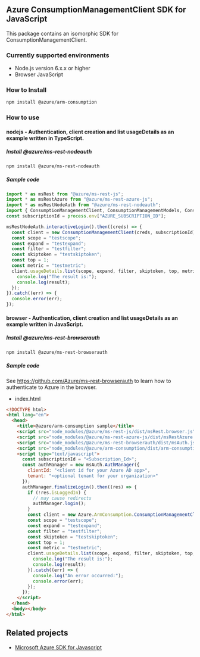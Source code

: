 ## Azure ConsumptionManagementClient SDK for JavaScript

This package contains an isomorphic SDK for ConsumptionManagementClient.

### Currently supported environments

- Node.js version 6.x.x or higher
- Browser JavaScript

### How to Install

```bash
npm install @azure/arm-consumption
```

### How to use

#### nodejs - Authentication, client creation and list usageDetails as an example written in TypeScript.

##### Install @azure/ms-rest-nodeauth

```bash
npm install @azure/ms-rest-nodeauth
```

##### Sample code

```typescript
import * as msRest from "@azure/ms-rest-js";
import * as msRestAzure from "@azure/ms-rest-azure-js";
import * as msRestNodeAuth from "@azure/ms-rest-nodeauth";
import { ConsumptionManagementClient, ConsumptionManagementModels, ConsumptionManagementMappers } from "@azure/arm-consumption";
const subscriptionId = process.env["AZURE_SUBSCRIPTION_ID"];

msRestNodeAuth.interactiveLogin().then((creds) => {
  const client = new ConsumptionManagementClient(creds, subscriptionId);
  const scope = "testscope";
  const expand = "testexpand";
  const filter = "testfilter";
  const skiptoken = "testskiptoken";
  const top = 1;
  const metric = "testmetric";
  client.usageDetails.list(scope, expand, filter, skiptoken, top, metric).then((result) => {
    console.log("The result is:");
    console.log(result);
  });
}).catch((err) => {
  console.error(err);
});
```

#### browser - Authentication, client creation and list usageDetails as an example written in JavaScript.

##### Install @azure/ms-rest-browserauth

```bash
npm install @azure/ms-rest-browserauth
```

##### Sample code

See https://github.com/Azure/ms-rest-browserauth to learn how to authenticate to Azure in the browser.

- index.html
```html
<!DOCTYPE html>
<html lang="en">
  <head>
    <title>@azure/arm-consumption sample</title>
    <script src="node_modules/@azure/ms-rest-js/dist/msRest.browser.js"></script>
    <script src="node_modules/@azure/ms-rest-azure-js/dist/msRestAzure.js"></script>
    <script src="node_modules/@azure/ms-rest-browserauth/dist/msAuth.js"></script>
    <script src="node_modules/@azure/arm-consumption/dist/arm-consumption.js"></script>
    <script type="text/javascript">
      const subscriptionId = "<Subscription_Id>";
      const authManager = new msAuth.AuthManager({
        clientId: "<client id for your Azure AD app>",
        tenant: "<optional tenant for your organization>"
      });
      authManager.finalizeLogin().then((res) => {
        if (!res.isLoggedIn) {
          // may cause redirects
          authManager.login();
        }
        const client = new Azure.ArmConsumption.ConsumptionManagementClient(res.creds, subscriptionId);
        const scope = "testscope";
        const expand = "testexpand";
        const filter = "testfilter";
        const skiptoken = "testskiptoken";
        const top = 1;
        const metric = "testmetric";
        client.usageDetails.list(scope, expand, filter, skiptoken, top, metric).then((result) => {
          console.log("The result is:");
          console.log(result);
        }).catch((err) => {
          console.log("An error occurred:");
          console.error(err);
        });
      });
    </script>
  </head>
  <body></body>
</html>
```

## Related projects

- [Microsoft Azure SDK for Javascript](https://github.com/Azure/azure-sdk-for-js)
